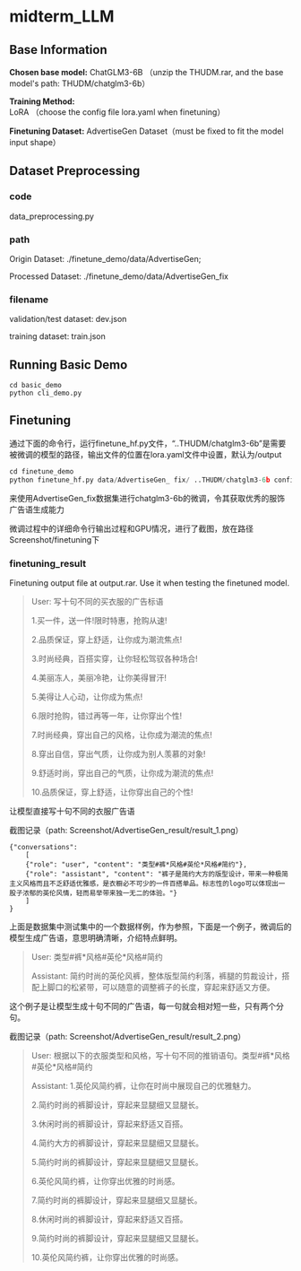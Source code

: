 # midterm_LLM

## Base Information

**Chosen base model:** ChatGLM3-6B （unzip the THUDM.rar, and the base model's path: THUDM/chatglm3-6b）

**Training Method:** LoRA （choose the config file lora.yaml when finetuning）

**Finetuning Dataset:** AdvertiseGen Dataset（must be fixed to fit the model input shape）

## Dataset Preprocessing

### code

data_preprocessing.py

### path

Origin Dataset: ./finetune_demo/data/AdvertiseGen;

Processed Dataset: ./finetune_demo/data/AdvertiseGen_fix

### filename

validation/test dataset: dev.json

training dataset: train.json

## Running Basic Demo

```
cd basic_demo
python cli_demo.py
```

## Finetuning

通过下面的命令行，运行finetune_hf.py文件，“..THUDM/chatglm3-6b”是需要被微调的模型的路径，输出文件的位置在lora.yaml文件中设置，默认为/output

```python
cd finetune_demo
python finetune_hf.py data/AdvertiseGen_ fix/ ..THUDM/chatglm3-6b configs/lora.yaml
```

来使用AdvertiseGen_fix数据集进行chatglm3-6b的微调，令其获取优秀的服饰广告语生成能力

微调过程中的详细命令行输出过程和GPU情况，进行了截图，放在路径Screenshot/finetuning下

### finetuning_result

Finetuning output file at output.rar. Use it when testing the finetuned model.

> User: 写十句不同的买衣服的广告标语
>
> 1.买一件，送一件!限时特惠，抢购从速!
>
> 2.品质保证，穿上舒适，让你成为潮流焦点!
>
> 3.时尚经典，百搭实穿，让你轻松驾驭各种场合!
>
> 4.美丽冻人，美丽冷艳，让你美得冒汗!
>
> 5.美得让人心动，让你成为焦点!
>
> 6.限时抢购，错过再等一年，让你穿出个性!
>
> 7.时尚经典，穿出自己的风格，让你成为潮流的焦点!
>
> 8.穿出自信，穿出气质，让你成为别人羡慕的对象!
>
> 9.舒适时尚，穿出自己的气质，让你成为潮流的焦点!
>
> 10.品质保证，穿上舒适，让你穿出自己的个性!

让模型直接写十句不同的衣服广告语

截图记录（path: Screenshot/AdvertiseGen_result/result_1.png）

```
{"conversations": 
	[
	{"role": "user", "content": "类型#裤*风格#英伦*风格#简约"},
	{"role": "assistant", "content": "裤子是简约大方的版型设计，带来一种极简主义风格而且不乏舒适优雅感，是衣橱必不可少的一件百搭单品。标志性的logo可以体现出一股子浓郁的英伦风情，轻而易举带来独一无二的体验。"}
	]
}
```

上面是数据集中测试集中的一个数据样例，作为参照，下面是一个例子，微调后的模型生成广告语，意思明确清晰，介绍特点鲜明。

> User: 类型#裤\*风格#英伦\*风格#简约
>
> Assistant: 简约时尚的英伦风裤，整体版型简约利落，裤腿的剪裁设计，搭配上脚口的松紧带，可以随意的调整裤子的长度，穿起来舒适又方便。

这个例子是让模型生成十句不同的广告语，每一句就会相对短一些，只有两个分句。

截图记录（path: Screenshot/AdvertiseGen_result/result_2.png）

> User: 根据以下的衣服类型和风格，写十句不同的推销语句。类型#裤\*风格#英伦\*风格#简约
>
> Assistant: 1.英伦风简约裤，让你在时尚中展现自己的优雅魅力。
>
> 2.简约时尚的裤脚设计，穿起来显腿细又显腿长。
>
> 3.休闲时尚的裤脚设计，穿起来舒适又百搭。
>
> 4.简约大方的裤脚设计，穿起来显腿细又显腿长。
>
> 5.简约时尚的裤脚设计，穿起来显腿细又显腿长。
>
> 6.英伦风简约裤，让你穿出优雅的时尚感。
>
> 7.简约时尚的裤脚设计，穿起来显腿细又显腿长。
>
> 8.休闲时尚的裤脚设计，穿起来舒适又百搭。
>
> 9.简约时尚的裤脚设计，穿起来显腿细又显腿长。
>
> 10.英伦风简约裤，让你穿出优雅的时尚感。

